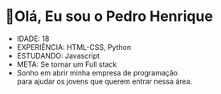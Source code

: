 # 🤞Olá, Eu sou o Pedro Henrique 
- IDADE: 18
- EXPERIÊNCIA: HTML-CSS, Python
- ESTUDANDO: Javascript
- META: Se tornar um Full stack
- Sonho em abrir minha empresa de programação <br> para ajudar os jovens que querem entrar nessa área.
#
